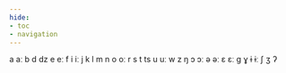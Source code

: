 ```yaml
---
hide:
- toc
- navigation
---
```

a
aː
b
d
dz
e
eː
f
i
iː
j
k
l
m
n
o
oː
r
s
t
ts
u
uː
w
z
ŋ
ɔ
ɔː
ə
əː
ɛ
ɛː
ɡ
ɣ
ɨ
ɨː
ʃ
ʒ
ʔ
